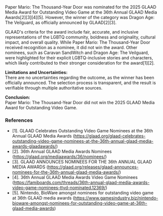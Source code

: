 Paper Mario: The Thousand-Year Door was nominated for the 2025 GLAAD Media Award for Outstanding Video Game at the 36th Annual GLAAD Media Awards[2][3][4][5]. However, the winner of the category was Dragon Age: The Veilguard, as officially announced by GLAAD[2][3]. 

GLAAD's criteria for the award include fair, accurate, and inclusive representations of the LGBTQ community, boldness and originality, cultural impact, and overall quality. While Paper Mario: The Thousand-Year Door received recognition as a nominee, it did not win the award. Other nominees, such as Caravan SandWitch and Dragon Age: The Veilguard, were highlighted for their explicit LGBTQ-inclusive stories and characters, which likely contributed to their stronger consideration for the award[1][2].

**Limitations and Uncertainties:**  
There are no uncertainties regarding the outcome, as the winner has been officially announced. The selection process is transparent, and the result is verifiable through multiple authoritative sources.

**Conclusion:**  
Paper Mario: The Thousand-Year Door did not win the 2025 GLAAD Media Award for Outstanding Video Game.

### References
- [1]. GLAAD Celebrates Outstanding Video Game Nominees at the 36th Annual GLAAD Media Awards (https://glaad.org/glaad-celebrates-outstanding-video-game-nominees-at-the-36th-annual-glaad-media-awards-glaadawards/)
- [2]. 36th Annual GLAAD Media Awards Nominees (https://glaad.org/mediaawards/36/nominees/)
- [3]. GLAAD ANNOUNCES NOMINEES FOR THE 36th ANNUAL GLAAD MEDIA AWARDS (https://glaad.org/releases/glaad-announces-nominees-for-the-36th-annual-glaad-media-awards/)
- [4]. 36th Annual GLAAD Media Awards Video Game Nominees (https://famiboards.com/threads/36th-annual-glaad-media-awards-video-game-nominees-ttyd-nominated.12369/)
- [5]. Nintendo, BioWare amongst nominees for outstanding video game at 36th GLAAD media awards (https://www.gamesindustry.biz/nintendo-bioware-amongst-nominees-for-outstanding-video-game-at-36th-glaad-media-awards)